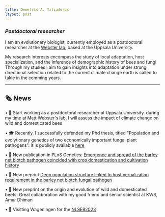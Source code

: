 ```yaml
---
title: Demetris A. Taliadoros
layout: post
---
```

### *Postdoctoral researcher*

I am an evolutionary biologist, currently employed as a postdoctoral researcher at the [Webster lab](https://www.websterlab.net), based at the Uppsala University.

My research interests encompass the study of local adaptation, host specialization, and the inference of demographic history of bees and fungi. Through my stusies I aim to gain insights into adaptation under strong directional selection related to the current climate change earth is called to takle in the comming years.


------------------------------------------------------------------------------------------------------

## &#128478; News

•	&#128226; Start working as a postdoctoral researcher at Uppsala University. during my time at Matt Webster's [lab](https://www.websterlab.net), I will assess the impact of climate change on wild and domesticated bees

•	&#127891; Recently, I successfully defended my Phd thesis, titled "Population and evolytionary genetics of two economically important fungal plant pathogens". It is publicly available [here](https://pure.mpg.de/rest/items/item_3573746_1/component/file_3573747/content)

•	&#128214; New publication in PLoS Genetics: [Emergence and spread of the barley net blotch pathogen coincided with crop domestication and cultivation history](https://journals.plos.org/plosgenetics/article?id=10.1371/journal.pgen.1010884)

•	&#128209; New preprint [Deep population structure linked to host vernalization requirement in the barley net blotch fungal pathogen](https://www.biorxiv.org/content/10.1101/2023.12.20.572564v1) 

•	&#128209; New preprint on the origin and evolution of wild and domesticated beets. Great collaboration with my good friend and senior scientist at KWS, Amar Dhiman

•	&#128644; Visitting Wageningen for the [NLSEB2023](https://www.nlseb.nl/look-back-at-nlseb-2023-meeting)

